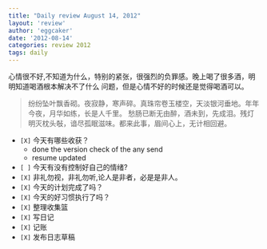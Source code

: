 ```yaml
---
title: "Daily review August 14, 2012" 
layout: 'review'
author: 'eggcaker'
date: '2012-08-14'
categories: review 2012
tags: daily
---
```



心情很不好,不知道为什么，特别的紧张，很强烈的负罪感。晚上喝了很多酒，明明知道喝酒根本解决不了什么 问题，但是心情不好的时候还是觉得喝酒可以。

> 纷纷坠叶飘香砌。夜寂静，寒声碎。真珠帘卷玉楼空，天淡银河垂地。年年今夜，月华如练，长是人千里。
愁肠已断无由醉，酒未到，先成泪。残灯明灭枕头敧，谙尽孤眠滋味。都来此事，眉间心上，无计相回避。

  * `[X]` 今天有哪些收获？ 
    * done the version check of the any send 
    * resume updated 
  * `[ ]` 今天有没有控制好自己的情绪? 
  * `[X]` 非礼勿视，非礼勿听,论人是非者，必是是非人。 
  * `[X]` 今天的计划完成了吗？ 
  * `[X]` 今天的好习惯执行了吗？ 
  * `[X]` 整理收集篮 
  * `[X]` 写日记 
  * `[X]` 记账 
  * `[X]` 发布日志草稿 


